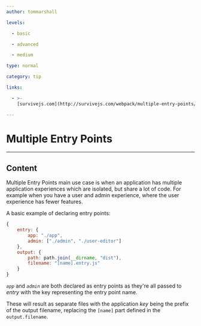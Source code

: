 ```yaml
---
author: tommarshall

levels:

  - basic

  - advanced

  - medium

type: normal

category: tip

links:

  - >-
    [survivejs.com](http://survivejs.com/webpack/multiple-entry-points/){website}

---
```


# Multiple Entry Points

---

## Content

Multiple Entry Points main use case is when an application has multiple application experiences which are isolated, but share a lot of code. For example when you have a user and admin experience, where the user experience has fewer features.

A basic example of declaring entry points:

```javaScript
{
    entry: {
        app: "./app",
        admin: ["./admin", "./user-editor"]
    },
    output: {
        path: path.join(__dirname, "dist"),
        filename: "[name].entry.js"
    }
}
```

_`app`_ and _`admin`_ are both declared as entry points as they're all passed to _entry_ with the key representing the entry point name.

These will result as separate files with the application _key_ being the prefix of the output filename, replacing the `[name]` part defined in the `output.filename`.
